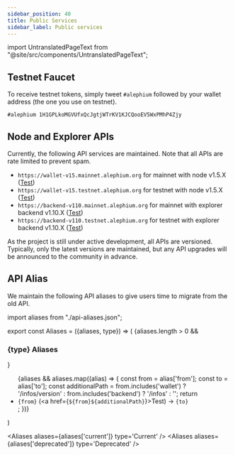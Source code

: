 ```yaml
---
sidebar_position: 40
title: Public Services
sidebar_label: Public services
---
```


import UntranslatedPageText from "@site/src/components/UntranslatedPageText";

<UntranslatedPageText />

## Testnet Faucet

To receive testnet tokens, simply tweet `#alephium` followed by your wallet address (the one you use on testnet).

```
#alephium 1H1GPLkoMGVUfxQcJgtjWTrKV1KJCQooEV5WxPMhP4Zjy
```

## Node and Explorer APIs

Currently, the following API services are maintained. Note that all APIs are rate limited to prevent spam.
* `https://wallet-v15.mainnet.alephium.org` for mainnet with node v1.5.X ([Test](https://wallet-v15.mainnet.alephium.org/infos/version))
* `https://wallet-v15.testnet.alephium.org` for testnet with node v1.5.X ([Test](https://wallet-v15.testnet.alephium.org/infos/version))
* `https://backend-v110.mainnet.alephium.org` for mainnet with explorer backend v1.10.X ([Test](https://backend-v110.mainnet.alephium.org/infos))
* `https://backend-v110.testnet.alephium.org` for testnet with explorer backend v1.10.X ([Test](https://backend-v110.testnet.alephium.org/infos))

As the project is still under active development, all APIs are versioned. Typically, only the latest versions are maintained, but any API upgrades will be announced to the community in advance.

## API Alias

We maintain the following API aliases to give users time to migrate from the old API.

import aliases from "./api-aliases.json";

export const Aliases = ({aliases, type}) => (
    <Box>
        {aliases.length > 0 && <h3>{type} Aliases</h3>}
        <ul>{aliases && aliases.map((alias) => {
            const from = alias['from'];
            const to = alias['to'];
            const additionalPath = from.includes('wallet') ? '/infos/version' : from.includes('backend') ? '/infos' : '';
            return <li key={from}><code>{from}</code> (<a href={`${from}${additionalPath}`}>Test</a>) -> <code>{to}</code></li>;
        })}</ul>
    </Box>
)

<Aliases aliases={aliases['current']} type='Current' />
<Aliases aliases={aliases['deprecated']} type='Deprecated' />
